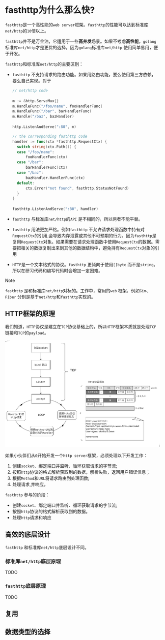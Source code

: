 # fasthttp为什么那么快?

`fasthttp`是一个高性能的`web server`框架。`fasthttp`的性能可以达到标准库`net/http`的`10`倍以上。

`fasthttp`并不是万金油，它适用于一些**高并发**场景。如果不考虑**高性能**，`golang`标准库`net/http`才是更优的选择。因为`golang`标准库`net/http` 使用简单易用，便于开发。

`fasthttp`和标准库`net/http`的主要区别：

- `fasthttp` 不支持请求的路由功能。如果用路由功能，要么使用第三方依赖，要么自己实现。对于

  ``````go
  // net/http code
  
  m := &http.ServeMux{}
  m.HandleFunc("/foo/name", fooHandlerFunc)
  m.HandleFunc("/bar", barHandlerFunc)
  m.Handle("/baz", bazHandler)
  
  http.ListenAndServe(":80", m)
  
  ``````

  ``````go
  // the corresponding fasthttp code
  handler := func(ctx *fasthttp.RequestCtx) {
  	switch string(ctx.Path()) {
  	case "/foo/name":
  		fooHandlerFunc(ctx)
  	case "/bar":
  		barHandlerFunc(ctx)
  	case "/baz":
  		bazHandler.HandlerFunc(ctx)
  	default:
  		ctx.Error("not found", fasthttp.StatusNotFound)
  	}
  }
  
  fasthttp.ListenAndServe(":80", handler)
  ``````

- `fasthttp`  与标准库`net/http`的`API` 是不相同的，所以两者不能平替。

- `fasthttp` 用法更加严格。例如`fasthttp` 不允许请求处理函数中持有对`RequestCtx`的引用,会导致内存泄露或其他不可预期的行为。因为`fasthttp`是复用`RequestCtx`对象。如果需要在请求处理函数中使用`RequestCtx`的数据。需要把相关的数据复制出来到其他的数据结构中，避免持有`RequestCtx`对象的引用

- `HTTP`是一个文本格式的协议。`fasthttp` 更倾向于使用`[]byte`  而不是`string`。所以在研习代码和编写代码时会增加一定困难。

  

> [!NOTE]
>
> `fasthttp` 是和标准库`net/http`对标的。工作中，常用的`web` 框架，例如`Gin`、  `Fiber` 分别是基于`net/http`和`fasthttp`实现的。




## HTTP框架的原理 

我们知道，`HTTP`协议是建立在`TCP`协议基础上的，所以`HTTP`框架本质就是处理`TCP`链接和`TCP`的`payload`。

<img src='./src/HTTP框架的原理.drawio.png'>

如果小伙伴们从`0`开始开发一个`http server`框架，必须处理以下开发工作：

1. 创建`socket`、绑定端口并监听、循环获取请求的字节流;
2. 按照`http`协议的格式解析获取到的数据，解析失败，返回用户错误信息；
3. 根据`Method`和`URL`将请求路由到处理函数;
4. 处理请求,并响应。



`fasthttp` 参与的阶段：

- 创建`socket`、绑定端口并监听、循环获取请求的字节流;
- 按照`http`协议的格式解析获取到的数据。
- 处理`http`请求和响应


## 高效的底层设计

`fasthttp` 和标准库`net/http`底层设计不同。

### 标准库`net/http`底层原理

TODO 

### `fasthttp`底层原理

TODO 


## 复用




## 数据类型的选择
